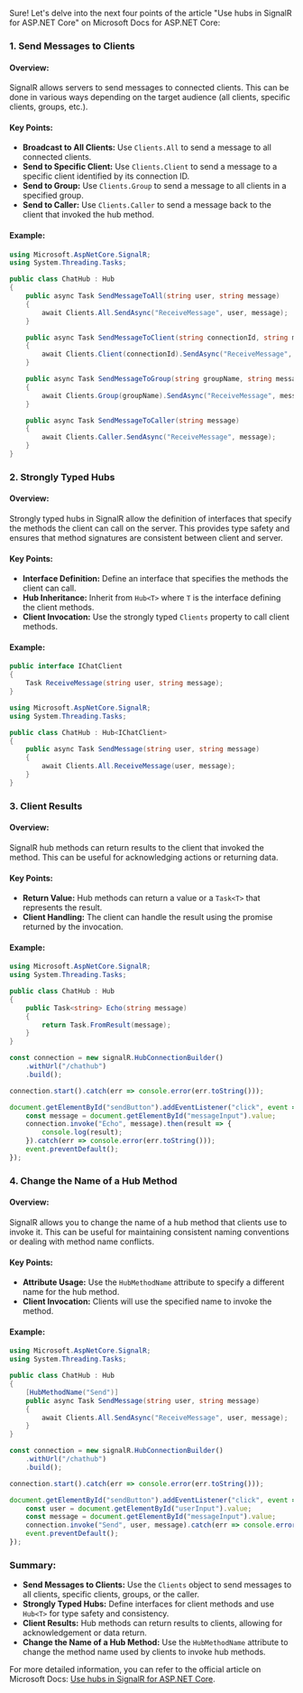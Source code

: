 Sure! Let's delve into the next four points of the article "Use hubs in SignalR for ASP.NET Core" on Microsoft Docs for ASP.NET Core:

### 1. Send Messages to Clients

#### Overview:
SignalR allows servers to send messages to connected clients. This can be done in various ways depending on the target audience (all clients, specific clients, groups, etc.).

#### Key Points:
- **Broadcast to All Clients:** Use `Clients.All` to send a message to all connected clients.
- **Send to Specific Client:** Use `Clients.Client` to send a message to a specific client identified by its connection ID.
- **Send to Group:** Use `Clients.Group` to send a message to all clients in a specified group.
- **Send to Caller:** Use `Clients.Caller` to send a message back to the client that invoked the hub method.

#### Example:
```csharp name=Hubs/ChatHub.cs
using Microsoft.AspNetCore.SignalR;
using System.Threading.Tasks;

public class ChatHub : Hub
{
    public async Task SendMessageToAll(string user, string message)
    {
        await Clients.All.SendAsync("ReceiveMessage", user, message);
    }

    public async Task SendMessageToClient(string connectionId, string message)
    {
        await Clients.Client(connectionId).SendAsync("ReceiveMessage", message);
    }

    public async Task SendMessageToGroup(string groupName, string message)
    {
        await Clients.Group(groupName).SendAsync("ReceiveMessage", message);
    }

    public async Task SendMessageToCaller(string message)
    {
        await Clients.Caller.SendAsync("ReceiveMessage", message);
    }
}
```

### 2. Strongly Typed Hubs

#### Overview:
Strongly typed hubs in SignalR allow the definition of interfaces that specify the methods the client can call on the server. This provides type safety and ensures that method signatures are consistent between client and server.

#### Key Points:
- **Interface Definition:** Define an interface that specifies the methods the client can call.
- **Hub Inheritance:** Inherit from `Hub<T>` where `T` is the interface defining the client methods.
- **Client Invocation:** Use the strongly typed `Clients` property to call client methods.

#### Example:
```csharp name=Hubs/IChatClient.cs
public interface IChatClient
{
    Task ReceiveMessage(string user, string message);
}
```

```csharp name=Hubs/ChatHub.cs
using Microsoft.AspNetCore.SignalR;
using System.Threading.Tasks;

public class ChatHub : Hub<IChatClient>
{
    public async Task SendMessage(string user, string message)
    {
        await Clients.All.ReceiveMessage(user, message);
    }
}
```

### 3. Client Results

#### Overview:
SignalR hub methods can return results to the client that invoked the method. This can be useful for acknowledging actions or returning data.

#### Key Points:
- **Return Value:** Hub methods can return a value or a `Task<T>` that represents the result.
- **Client Handling:** The client can handle the result using the promise returned by the invocation.

#### Example:
```csharp name=Hubs/ChatHub.cs
using Microsoft.AspNetCore.SignalR;
using System.Threading.Tasks;

public class ChatHub : Hub
{
    public Task<string> Echo(string message)
    {
        return Task.FromResult(message);
    }
}
```

```javascript name=wwwroot/js/chat.js
const connection = new signalR.HubConnectionBuilder()
    .withUrl("/chathub")
    .build();

connection.start().catch(err => console.error(err.toString()));

document.getElementById("sendButton").addEventListener("click", event => {
    const message = document.getElementById("messageInput").value;
    connection.invoke("Echo", message).then(result => {
        console.log(result);
    }).catch(err => console.error(err.toString()));
    event.preventDefault();
});
```

### 4. Change the Name of a Hub Method

#### Overview:
SignalR allows you to change the name of a hub method that clients use to invoke it. This can be useful for maintaining consistent naming conventions or dealing with method name conflicts.

#### Key Points:
- **Attribute Usage:** Use the `HubMethodName` attribute to specify a different name for the hub method.
- **Client Invocation:** Clients will use the specified name to invoke the method.

#### Example:
```csharp name=Hubs/ChatHub.cs
using Microsoft.AspNetCore.SignalR;
using System.Threading.Tasks;

public class ChatHub : Hub
{
    [HubMethodName("Send")]
    public async Task SendMessage(string user, string message)
    {
        await Clients.All.SendAsync("ReceiveMessage", user, message);
    }
}
```

```javascript name=wwwroot/js/chat.js
const connection = new signalR.HubConnectionBuilder()
    .withUrl("/chathub")
    .build();

connection.start().catch(err => console.error(err.toString()));

document.getElementById("sendButton").addEventListener("click", event => {
    const user = document.getElementById("userInput").value;
    const message = document.getElementById("messageInput").value;
    connection.invoke("Send", user, message).catch(err => console.error(err.toString()));
    event.preventDefault();
});
```

### Summary:

- **Send Messages to Clients:** Use the `Clients` object to send messages to all clients, specific clients, groups, or the caller.
- **Strongly Typed Hubs:** Define interfaces for client methods and use `Hub<T>` for type safety and consistency.
- **Client Results:** Hub methods can return results to clients, allowing for acknowledgement or data return.
- **Change the Name of a Hub Method:** Use the `HubMethodName` attribute to change the method name used by clients to invoke hub methods.

For more detailed information, you can refer to the official article on Microsoft Docs: [Use hubs in SignalR for ASP.NET Core](https://docs.microsoft.com/en-us/aspnet/core/signalr/hubs).